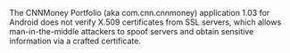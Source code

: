 The CNNMoney Portfolio (aka com.cnn.cnnmoney) application 1.03 for Android does not verify X.509 certificates from SSL servers, which allows man-in-the-middle attackers to spoof servers and obtain sensitive information via a crafted certificate.